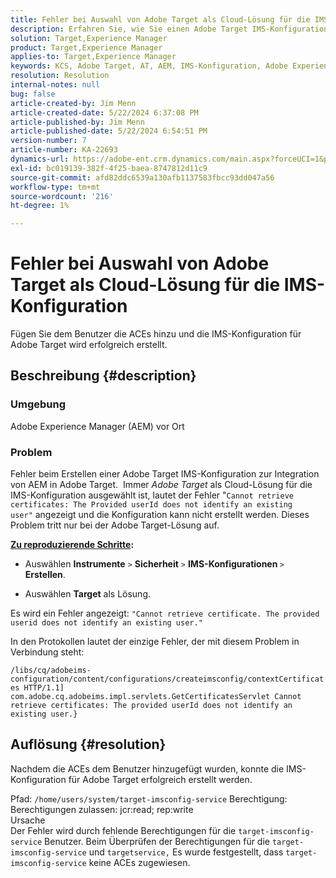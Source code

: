```yaml
---
title: Fehler bei Auswahl von Adobe Target als Cloud-Lösung für die IMS-Konfiguration
description: Erfahren Sie, wie Sie einen Adobe Target IMS-Konfigurationsfehler beim Erstellen einer Target-IMS-Konfiguration beheben können, um AEM mit Target zu integrieren.
solution: Target,Experience Manager
product: Target,Experience Manager
applies-to: Target,Experience Manager
keywords: KCS, Adobe Target, AT, AEM, IMS-Konfiguration, Adobe Experience Manager, Fehlerbehebung, ACE
resolution: Resolution
internal-notes: null
bug: false
article-created-by: Jim Menn
article-created-date: 5/22/2024 6:37:08 PM
article-published-by: Jim Menn
article-published-date: 5/22/2024 6:54:51 PM
version-number: 7
article-number: KA-22693
dynamics-url: https://adobe-ent.crm.dynamics.com/main.aspx?forceUCI=1&pagetype=entityrecord&etn=knowledgearticle&id=000d9d47-6a18-ef11-9f8a-6045bd006268
exl-id: bc019139-382f-4f25-baea-8747812d11c9
source-git-commit: afd82ddc6539a130afb1137583fbcc93dd047a56
workflow-type: tm+mt
source-wordcount: '216'
ht-degree: 1%

---
```


# Fehler bei Auswahl von Adobe Target als Cloud-Lösung für die IMS-Konfiguration


Fügen Sie dem Benutzer die ACEs hinzu und die IMS-Konfiguration für Adobe Target wird erfolgreich erstellt.

## Beschreibung {#description}


### Umgebung

Adobe Experience Manager (AEM) vor Ort

### Problem

Fehler beim Erstellen einer Adobe Target IMS-Konfiguration zur Integration von AEM in Adobe Target.  Immer *Adobe Target* als Cloud-Lösung für die IMS-Konfiguration ausgewählt ist, lautet der Fehler &quot;`Cannot retrieve certificates: The Provided userId does not identify an existing user"` angezeigt und die Konfiguration kann nicht erstellt werden. Dieses Problem tritt nur bei der Adobe Target-Lösung auf.



<b><u>Zu reproduzierende Schritte</u>:</b>

- Auswählen <b>Instrumente</b> `>`  <b>Sicherheit</b> `>`  <b>IMS-Konfigurationen </b>`>`  <b>Erstellen</b>.


- Auswählen <b>Target</b> als Lösung.


Es wird ein Fehler angezeigt: `"Cannot retrieve certificate. The provided userid does not identify an existing user."`

In den Protokollen lautet der einzige Fehler, der mit diesem Problem in Verbindung steht:

`/libs/cq/adobeims-configuration/content/configurations/createimsconfig/contextCertificates HTTP/1.1]  com.adobe.cq.adobeims.impl.servlets.GetCertificatesServlet Cannot retrieve certificates: The provided userId does not identify an existing user.}`


## Auflösung {#resolution}


Nachdem die ACEs dem Benutzer hinzugefügt wurden, konnte die IMS-Konfiguration für Adobe Target erfolgreich erstellt werden.

Pfad: `/home/users/system/target-imsconfig-service` Berechtigung: Berechtigungen zulassen: jcr:read; rep:write
<br>Ursache<br>
Der Fehler wird durch fehlende Berechtigungen für die `target-imsconfig-service` Benutzer. Beim Überprüfen der Berechtigungen für die `target-imsconfig-service` und `targetservice,` Es wurde festgestellt, dass `target-imsconfig-service` keine ACEs zugewiesen.
